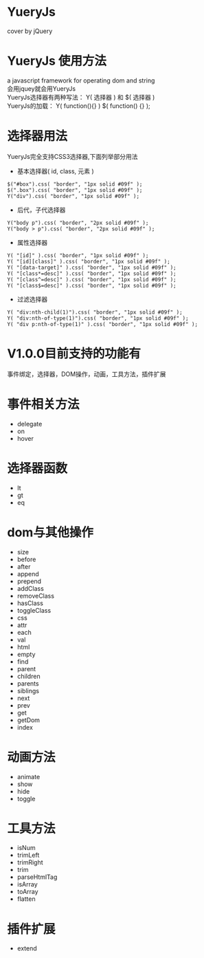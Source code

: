 # YueryJs
cover by jQuery
# YueryJs 使用方法
a javascript framework for operating dom and string<br/>
会用jquey就会用YueryJs<br/>
YueryJs选择器有两种写法： Y( 选择器 ) 和 $( 选择器 )<br/>
YueryJs的加载： Y( function(){} )    $( function() {} );<br/>

# 选择器用法
YueryJs完全支持CSS3选择器,下面列举部分用法<br/>
* 基本选择器( id, class, 元素 )
```
$("#box").css( "border", "1px solid #09f" );
$(".box").css( "border", "1px solid #09f" );
Y("div").css( "border", "1px solid #09f" );
```
* 后代，子代选择器
```
Y("body p").css( "border", "2px solid #09f" );
Y("body > p").css( "border", "2px solid #09f" );
```
* 属性选择器
```
Y( "[id]" ).css( "border", "1px solid #09f" );
Y( "[id][class]" ).css( "border", "1px solid #09f" );
Y( "[data-target]" ).css( "border", "1px solid #09f" );
Y( "[class*=desc]" ).css( "border", "1px solid #09f" );
Y( "[class^=desc]" ).css( "border", "1px solid #09f" );
Y( "[class$=desc]" ).css( "border", "1px solid #09f" );
```
* 过滤选择器
```
Y( "div:nth-child(1)").css( "border", "1px solid #09f" );
Y( "div:nth-of-type(1)").css( "border", "1px solid #09f" );
Y( "div p:nth-of-type(1)" ).css( "border", "1px solid #09f" );
```
V1.0.0目前支持的功能有
====================
事件绑定，选择器，DOM操作，动画，工具方法，插件扩展
# 事件相关方法
* delegate
* on
* hover
# 选择器函数
* lt
* gt
* eq
# dom与其他操作
* size
* before
* after
* append
* prepend
* addClass
* removeClass
* hasClass
* toggleClass
* css
* attr
* each
* val
* html
* empty
* find
* parent
* children
* parents
* siblings
* next
* prev
* get
* getDom
* index
# 动画方法
* animate
* show
* hide
* toggle
# 工具方法
* isNum
* trimLeft
* trimRight
* trim
* parseHtmlTag
* isArray
* toArray
* flatten
# 插件扩展
* extend

